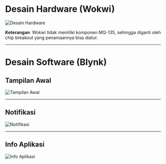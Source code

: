 # Desain Hardware (Wokwi)

![Desain Hardware](Wokwi.jpg)

**Keterangan**: Wokwi tidak memiliki komponen MQ-135, sehingga diganti oleh chip breakout yang penamaannya bisa diatur.

---

# Desain Software (Blynk)

## Tampilan Awal

![Tampilan Awal](TampilanAwal.jpeg)

---

## Notifikasi

![Notifikasi](Notifikasi.jpeg)

---

## Info Aplikasi

![Info Aplikasi](Info.jpeg)
